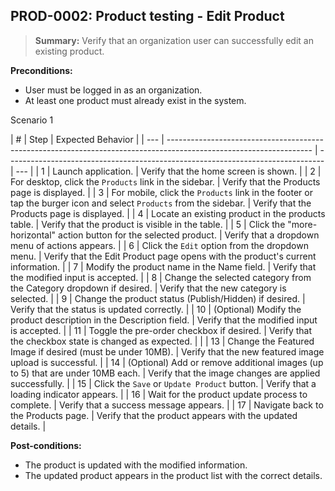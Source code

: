 ## **PROD-0002:** Product testing - Edit Product

> **Summary:** Verify that an organization user can successfully edit an existing product.

**Preconditions:**

- User must be logged in as an organization.
- At least one product must already exist in the system.

Scenario 1

| #   | Step                                                                                                               | Expected Behavior                                                               |
| --- | ------------------------------------------------------------------------------------------------------------------ | ------------------------------------------------------------------------------- | --- |
| 1   | Launch application.                                                                                                | Verify that the home screen is shown.                                           |
| 2   | For desktop, click the `Products` link in the sidebar.                                                             | Verify that the Products page is displayed.                                     |
| 3   | For mobile, click the `Products` link in the footer or tap the burger icon and select `Products` from the sidebar. | Verify that the Products page is displayed.                                     |
| 4   | Locate an existing product in the products table.                                                                  | Verify that the product is visible in the table.                                |
| 5   | Click the "more-horizontal" action button for the selected product.                                                | Verify that a dropdown menu of actions appears.                                 |
| 6   | Click the `Edit` option from the dropdown menu.                                                                    | Verify that the Edit Product page opens with the product's current information. |
| 7   | Modify the product name in the Name field.                                                                         | Verify that the modified input is accepted.                                     |
| 8   | Change the selected category from the Category dropdown if desired.                                                | Verify that the new category is selected.                                       |
| 9   | Change the product status (Publish/Hidden) if desired.                                                             | Verify that the status is updated correctly.                                    |
| 10  | (Optional) Modify the product description in the Description field.                                                | Verify that the modified input is accepted.                                     |
| 11  | Toggle the pre-order checkbox if desired.                                                                          | Verify that the checkbox state is changed as expected.                          |     |
| 13  | Change the Featured Image if desired (must be under 10MB).                                                         | Verify that the new featured image upload is successful.                        |
| 14  | (Optional) Add or remove additional images (up to 5) that are under 10MB each.                                     | Verify that the image changes are applied successfully.                         |
| 15  | Click the `Save` or `Update Product` button.                                                                       | Verify that a loading indicator appears.                                        |
| 16  | Wait for the product update process to complete.                                                                   | Verify that a success message appears.                                          |
| 17  | Navigate back to the Products page.                                                                                | Verify that the product appears with the updated details.                       |

**Post-conditions:**

- The product is updated with the modified information.
- The updated product appears in the product list with the correct details.
